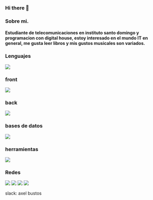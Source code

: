 ### Hi there 👋
### Sobre mi.

#### Estudiante de telecomunicaciones en instituto santo domingo y programacion con digital house, estoy interesado en el mundo IT en general, me gusta leer libros y mis gustos musicales son variados.

### Lenguajes 
<img src="https://skillicons.dev/icons?i=js,python" />

### front
<img src="https://skillicons.dev/icons?i=html,css" />

### back
<img src="https://skillicons.dev/icons?i=nodejs,express" />
 
### bases de datos
<img src="https://skillicons.dev/icons?i=mysql" />


### herramientas
 <img src="https://skillicons.dev/icons?i=vscode,git,figma,linux,bootstrap,heroku,md" />


### Redes
<img src="https://skillicons.dev/icons?i=discord" />
<img src="https://skillicons.dev/icons?i=github" />
<img src="https://skillicons.dev/icons?i=linkedin" />
<img src="https://skillicons.dev/icons?i=slack" />

slack: axel bustos

<!--
**axellbustos/axellbustos** is a ✨ _special_ ✨ repository because its `README.md` (this file) appears on your GitHub profile.

Here are some ideas to get you started:

- 🔭 I’m currently working on ...
- 🌱 I’m currently learning ...
- 👯 I’m looking to collaborate on ...
- 🤔 I’m looking for help with ...
- 💬 Ask me about ...
- 📫 How to reach me: ...
- 😄 Pronouns: ...
- ⚡ Fun fact: ...
-->

